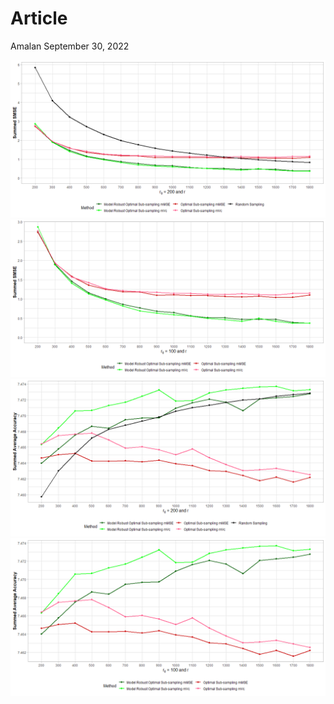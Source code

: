 Article
================
Amalan
September 30, 2022

![](Articles_files/figure-gfm/load%20Non%20Identical%20Data-1.png)<!-- -->![](Articles_files/figure-gfm/load%20Non%20Identical%20Data-2.png)<!-- -->![](Articles_files/figure-gfm/load%20Non%20Identical%20Data-3.png)<!-- -->![](Articles_files/figure-gfm/load%20Non%20Identical%20Data-4.png)<!-- -->
